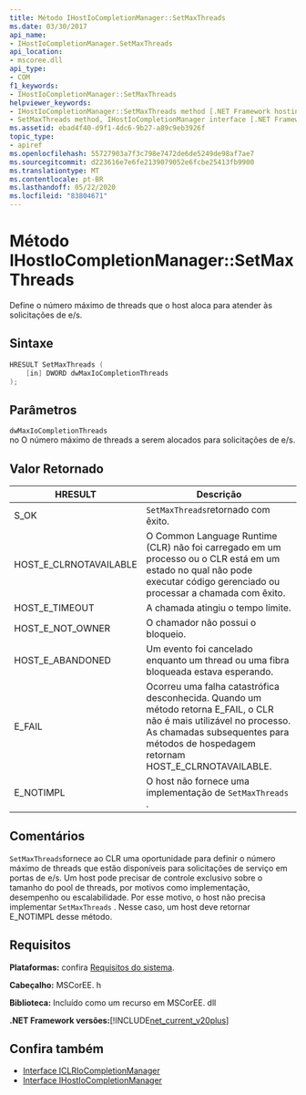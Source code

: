 ```yaml
---
title: Método IHostIoCompletionManager::SetMaxThreads
ms.date: 03/30/2017
api_name:
- IHostIoCompletionManager.SetMaxThreads
api_location:
- mscoree.dll
api_type:
- COM
f1_keywords:
- IHostIoCompletionManager::SetMaxThreads
helpviewer_keywords:
- IHostIoCompletionManager::SetMaxThreads method [.NET Framework hosting]
- SetMaxThreads method, IHostIoCompletionManager interface [.NET Framework hosting]
ms.assetid: ebad4f40-d9f1-4dc6-9b27-a89c9eb3926f
topic_type:
- apiref
ms.openlocfilehash: 55727903a7f3c798e7472de6de5249de98af7ae7
ms.sourcegitcommit: d223616e7e6fe2139079052e6fcbe25413fb9900
ms.translationtype: MT
ms.contentlocale: pt-BR
ms.lasthandoff: 05/22/2020
ms.locfileid: "83804671"
---
```

# <a name="ihostiocompletionmanagersetmaxthreads-method"></a>Método IHostIoCompletionManager::SetMaxThreads
Define o número máximo de threads que o host aloca para atender às solicitações de e/s.  
  
## <a name="syntax"></a>Sintaxe  
  
```cpp  
HRESULT SetMaxThreads (  
    [in] DWORD dwMaxIoCompletionThreads  
);  
```  
  
## <a name="parameters"></a>Parâmetros  
 `dwMaxIoCompletionThreads`  
 no O número máximo de threads a serem alocados para solicitações de e/s.  
  
## <a name="return-value"></a>Valor Retornado  
  
|HRESULT|Descrição|  
|-------------|-----------------|  
|S_OK|`SetMaxThreads`retornado com êxito.|  
|HOST_E_CLRNOTAVAILABLE|O Common Language Runtime (CLR) não foi carregado em um processo ou o CLR está em um estado no qual não pode executar código gerenciado ou processar a chamada com êxito.|  
|HOST_E_TIMEOUT|A chamada atingiu o tempo limite.|  
|HOST_E_NOT_OWNER|O chamador não possui o bloqueio.|  
|HOST_E_ABANDONED|Um evento foi cancelado enquanto um thread ou uma fibra bloqueada estava esperando.|  
|E_FAIL|Ocorreu uma falha catastrófica desconhecida. Quando um método retorna E_FAIL, o CLR não é mais utilizável no processo. As chamadas subsequentes para métodos de hospedagem retornam HOST_E_CLRNOTAVAILABLE.|  
|E_NOTIMPL|O host não fornece uma implementação de `SetMaxThreads` .|  
  
## <a name="remarks"></a>Comentários  
 `SetMaxThreads`fornece ao CLR uma oportunidade para definir o número máximo de threads que estão disponíveis para solicitações de serviço em portas de e/s. Um host pode precisar de controle exclusivo sobre o tamanho do pool de threads, por motivos como implementação, desempenho ou escalabilidade. Por esse motivo, o host não precisa implementar `SetMaxThreads` . Nesse caso, um host deve retornar E_NOTIMPL desse método.  
  
## <a name="requirements"></a>Requisitos  
 **Plataformas:** confira [Requisitos do sistema](../../get-started/system-requirements.md).  
  
 **Cabeçalho:** MSCorEE. h  
  
 **Biblioteca:** Incluído como um recurso em MSCorEE. dll  
  
 **.NET Framework versões:**[!INCLUDE[net_current_v20plus](../../../../includes/net-current-v20plus-md.md)]  
  
## <a name="see-also"></a>Confira também

- [Interface ICLRIoCompletionManager](iclriocompletionmanager-interface.md)
- [Interface IHostIoCompletionManager](ihostiocompletionmanager-interface.md)
